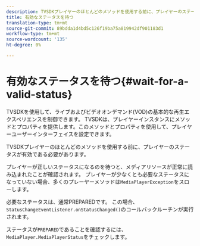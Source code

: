 ```yaml
---
description: TVSDKプレイヤーのほとんどのメソッドを使用する前に、プレイヤーのステータスが有効である必要があります。
title: 有効なステータスを待つ
translation-type: tm+mt
source-git-commit: 89bdda1d4bd5c126f19ba75a819942df901183d1
workflow-type: tm+mt
source-wordcount: '135'
ht-degree: 0%

---
```



# 有効なステータスを待つ{#wait-for-a-valid-status}

TVSDKを使用して、ライブおよびビデオオンデマンド(VOD)の基本的な再生エクスペリエンスを制御できます。 TVSDKは、プレイヤーインスタンスにメソッドとプロパティを提供します。このメソッドとプロパティを使用して、プレイヤーユーザーインターフェイスを設定できます。

TVSDKプレイヤーのほとんどのメソッドを使用する前に、プレイヤーのステータスが有効である必要があります。

プレイヤーが正しいステータスになるのを待つと、メディアリソースが正常に読み込まれたことが確認されます。 プレイヤーが少なくとも必要なステータスになっていない場合、多くのプレーヤーメソッドは`MediaPlayerException`をスローします。

必要なステータスは、通常PREPAREDです。 この場合、`StatusChangeEventListener.onStatusChanged()`のコールバックルーチンが実行されます。

ステータスが`PREPARED`であることを確認するには、`MediaPlayer.MediaPlayerStatus`をチェックします。